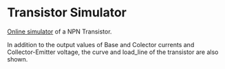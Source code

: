 <h1>Transistor Simulator</h1>

[Online simulator](https://eduardovegas.github.io/Transistor-Simulator/) of a NPN Transistor.

In addition to the output values of Base and Colector currents and Collector-Emitter voltage, the curve and load_line of the transistor are also shown.
